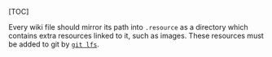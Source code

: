 [TOC]

Every wiki file should mirror its path into `.resource` as a directory which contains extra resources linked to it, such as images.
These resources must be added to git by [`git lfs`](https://git-lfs.com/).
